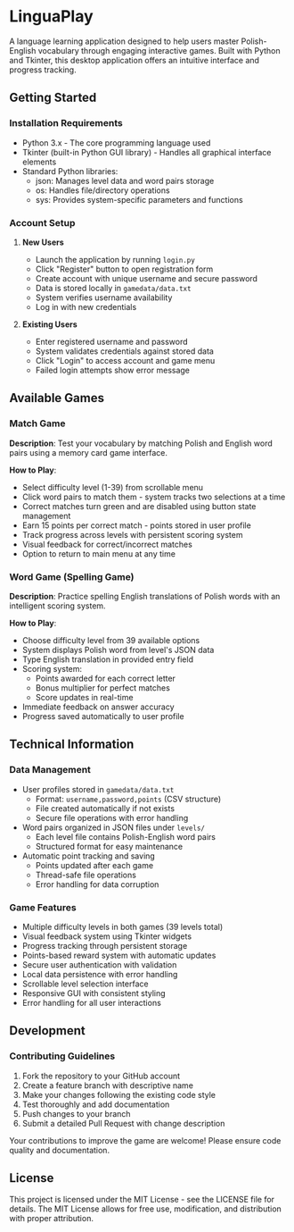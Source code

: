 # LinguaPlay

A language learning application designed to help users master Polish-English vocabulary through engaging interactive games. Built with Python and Tkinter, this desktop application offers an intuitive interface and progress tracking.

## Getting Started

### Installation Requirements
- Python 3.x - The core programming language used
- Tkinter (built-in Python GUI library) - Handles all graphical interface elements
- Standard Python libraries:
  - json: Manages level data and word pairs storage
  - os: Handles file/directory operations
  - sys: Provides system-specific parameters and functions

### Account Setup
1. **New Users**
   - Launch the application by running `login.py`
   - Click "Register" button to open registration form
   - Create account with unique username and secure password
   - Data is stored locally in `gamedata/data.txt`
   - System verifies username availability
   - Log in with new credentials

2. **Existing Users**
   - Enter registered username and password
   - System validates credentials against stored data
   - Click "Login" to access account and game menu
   - Failed login attempts show error message

## Available Games

### Match Game
**Description**: Test your vocabulary by matching Polish and English word pairs using a memory card game interface.

**How to Play**:
- Select difficulty level (1-39) from scrollable menu
- Click word pairs to match them - system tracks two selections at a time
- Correct matches turn green and are disabled using button state management
- Earn 15 points per correct match - points stored in user profile
- Track progress across levels with persistent scoring system
- Visual feedback for correct/incorrect matches
- Option to return to main menu at any time

### Word Game (Spelling Game)
**Description**: Practice spelling English translations of Polish words with an intelligent scoring system.

**How to Play**:
- Choose difficulty level from 39 available options
- System displays Polish word from level's JSON data
- Type English translation in provided entry field
- Scoring system:
  - Points awarded for each correct letter
  - Bonus multiplier for perfect matches
  - Score updates in real-time
- Immediate feedback on answer accuracy
- Progress saved automatically to user profile

## Technical Information

### Data Management
- User profiles stored in `gamedata/data.txt`
  - Format: `username,password,points` (CSV structure)
  - File created automatically if not exists
  - Secure file operations with error handling
- Word pairs organized in JSON files under `levels/`
  - Each level file contains Polish-English word pairs
  - Structured format for easy maintenance
- Automatic point tracking and saving
  - Points updated after each game
  - Thread-safe file operations
  - Error handling for data corruption

### Game Features
- Multiple difficulty levels in both games (39 levels total)
- Visual feedback system using Tkinter widgets
- Progress tracking through persistent storage
- Points-based reward system with automatic updates
- Secure user authentication with validation
- Local data persistence with error handling
- Scrollable level selection interface
- Responsive GUI with consistent styling
- Error handling for all user interactions

## Development

### Contributing Guidelines
1. Fork the repository to your GitHub account
2. Create a feature branch with descriptive name
3. Make your changes following the existing code style
4. Test thoroughly and add documentation
5. Push changes to your branch
6. Submit a detailed Pull Request with change description

Your contributions to improve the game are welcome! Please ensure code quality and documentation.

## License

This project is licensed under the MIT License - see the LICENSE file for details. The MIT License allows for free use, modification, and distribution with proper attribution.
